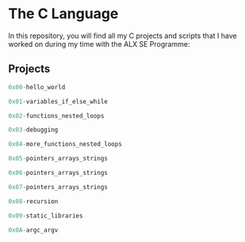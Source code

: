 # The C Language

In this repository, you will find all my C projects and scripts that I have worked on during my time with the ALX SE Programme:

## Projects

```C
0x00-hello_world

0x01-variables_if_else_while

0x02-functions_nested_loops

0x03-debugging

0x04-more_functions_nested_loops

0x05-pointers_arrays_strings

0x06-pointers_arrays_strings

0x07-pointers_arrays_strings

0x08-recursion

0x09-static_libraries

0x0A-argc_argv
```

##
